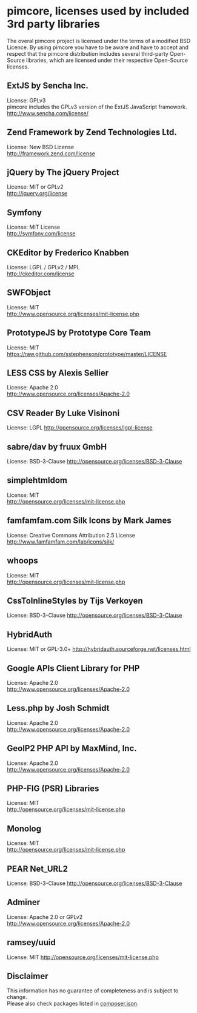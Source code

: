 # pimcore, licenses used by included 3rd party libraries

The overal pimcore project is licensed under the terms of a modified BSD Licence. By using pimcore you have to be aware and have to accept and respect that the pimcore distribution includes several third-party Open-Source libraries, which are licensed under their respective Open-Source licenses.


## ExtJS by Sencha Inc.
License: GPLv3  
pimcore includes the GPLv3 version of the ExtJS JavaScript framework.  
http://www.sencha.com/license/  

## Zend Framework by Zend Technologies Ltd.
License: New BSD License  
http://framework.zend.com/license

## jQuery by The jQuery Project
License: MIT or GPLv2  
http://jquery.org/license

## Symfony 
License: MIT License  
http://symfony.com/license

## CKEditor by Frederico Knabben
License: LGPL / GPLv2 / MPL  
http://ckeditor.com/license

## SWFObject
License: MIT  
http://www.opensource.org/licenses/mit-license.php

## PrototypeJS by Prototype Core Team
License: MIT  
https://raw.github.com/sstephenson/prototype/master/LICENSE

## LESS CSS by Alexis Sellier
License: Apache 2.0  
http://www.opensource.org/licenses/Apache-2.0

## CSV Reader By Luke Visinoni
License: LGPL
http://opensource.org/licenses/lgpl-license

## sabre/dav by fruux GmbH
License: BSD-3-Clause
http://opensource.org/licenses/BSD-3-Clause

## simplehtmldom
License: MIT  
http://opensource.org/licenses/mit-license.php

## famfamfam.com Silk Icons by Mark James
License: Creative Commons Attribution 2.5 License 
http://www.famfamfam.com/lab/icons/silk/

## whoops 
License: MIT  
http://opensource.org/licenses/mit-license.php 

## CssToInlineStyles by Tijs Verkoyen
License: BSD-3-Clause
http://opensource.org/licenses/BSD-3-Clause

## HybridAuth
License: MIT or GPL-3.0+
http://hybridauth.sourceforge.net/licenses.html 

## Google APIs Client Library for PHP 
License: Apache 2.0  
http://www.opensource.org/licenses/Apache-2.0

## Less.php by Josh Schmidt 
License: Apache 2.0  
http://www.opensource.org/licenses/Apache-2.0

## GeoIP2 PHP API by MaxMind, Inc.
License: Apache 2.0  
http://www.opensource.org/licenses/Apache-2.0

## PHP-FIG (PSR) Libraries 
License: MIT  
http://opensource.org/licenses/mit-license.php

## Monolog
License: MIT  
http://opensource.org/licenses/mit-license.php

## PEAR Net_URL2 
License: BSD-3-Clause
http://opensource.org/licenses/BSD-3-Clause

## Adminer 
License: Apache 2.0 or GPLv2
http://www.opensource.org/licenses/Apache-2.0

## ramsey/uuid
License: MIT
http://opensource.org/licenses/mit-license.php

## Disclaimer 
This information has no guarantee of completeness and is subject to change.  
Please also check packages listed in [composer.json](composer.json). 
